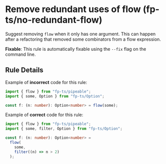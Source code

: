 # Remove redundant uses of flow (fp-ts/no-redundant-flow)

Suggest removing `flow` when it only has one argument. This can happen after a
refactoring that removed some combinators from a flow expression.

**Fixable**: This rule is automatically fixable using the `--fix` flag on the
command line.

## Rule Details

Example of **incorrect** code for this rule:

```ts
import { flow } from "fp-ts/pipeable";
import { some, Option } from "fp-ts/Option";

const f: (n: number): Option<number> = flow(some);
```

Example of **correct** code for this rule:

```ts
import { flow } from "fp-ts/pipeable";
import { some, filter, Option } from "fp-ts/Option";

const f: (n: number): Option<number> =
  flow(
    some,
    filter((n) => n > 2)
  );
```
